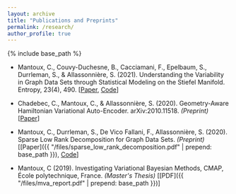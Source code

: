 ```yaml
---
layout: archive
title: "Publications and Preprints"
permalink: /research/
author_profile: true
---
```


{% include base_path %}

- Mantoux, C., Couvy-Duchesne, B., Cacciamani, F., Epelbaum, S., Durrleman, S., & Allassonnière, S. (2021). Understanding the Variability in Graph Data Sets through Statistical Modeling on the Stiefel Manifold. Entropy, 23(4), 490. [[Paper](https://www.mdpi.com/1099-4300/23/4/490), [Code](https://github.com/cmantoux/graph-spectral-variability)]

- Chadebec, C., Mantoux, C., & Allassonnière, S. (2020). Geometry-Aware Hamiltonian Variational Auto-Encoder. arXiv:2010.11518. *(Preprint)* [[Paper](http://arxiv.org/abs/2010.11518)]

- Mantoux, C., Durrleman, S., De Vico Fallani, F., Allassonnière, S. (2020). Sparse Low Rank Decomposition for Graph Data Sets. *(Preprint)* [[Paper]({{ "/files/sparse_low_rank_decomposition.pdf" | prepend: base_path }}), [Code](https://github.com/cmantoux/sparse-low-rank-decomposition)]

- Mantoux, C (2019). Investigating Variational Bayesian Methods, CMAP, École polytechnique, France. *(Master's Thesis)* [[PDF]({{ "/files/mva_report.pdf" | prepend: base_path }})]

